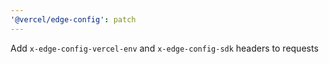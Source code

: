 ```yaml
---
'@vercel/edge-config': patch
---
```


Add `x-edge-config-vercel-env` and `x-edge-config-sdk` headers to requests
